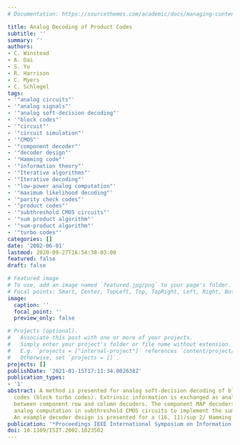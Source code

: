 ```yaml
---
# Documentation: https://sourcethemes.com/academic/docs/managing-content/

title: Analog Decoding of Product Codes
subtitle: ''
summary: ''
authors:
- C. Winstead
- A. Dai
- S. Yu
- R. Harrison
- C. Myers
- C. Schlegel
tags:
- '"analog circuits"'
- '"analog signals"'
- '"analog soft-decision decoding"'
- '"block codes"'
- '"circuit"'
- '"circuit simulation"'
- '"CMOS"'
- '"component decoder"'
- '"decoder design"'
- '"Hamming code"'
- '"information theory"'
- '"Iterative algorithms"'
- '"Iterative decoding"'
- '"low-power analog computation"'
- '"maximum likelihood decoding"'
- '"parity check codes"'
- '"product codes"'
- '"subthreshold CMOS circuits"'
- '"sum product algorithm"'
- '"sum-product algorithm"'
- '"turbo codes"'
categories: []
date: '2002-06-01'
lastmod: 2020-09-27T16:54:38-03:00
featured: false
draft: false

# Featured image
# To use, add an image named `featured.jpg/png` to your page's folder.
# Focal points: Smart, Center, TopLeft, Top, TopRight, Left, Right, BottomLeft, Bottom, BottomRight.
image:
  caption: ''
  focal_point: ''
  preview_only: false

# Projects (optional).
#   Associate this post with one or more of your projects.
#   Simply enter your project's folder or file name without extension.
#   E.g. `projects = ["internal-project"]` references `content/project/deep-learning/index.md`.
#   Otherwise, set `projects = []`.
projects: []
publishDate: '2021-01-15T17:11:34.002638Z'
publication_types:
- '1'
abstract: A method is presented for analog soft-decision decoding of block product
  codes (block turbo codes). Extrinsic information is exchanged as analog signals
  between component row and column decoders. The component MAP decoders use low-power
  analog computation in subthreshold CMOS circuits to implement the sum-product algorithm.
  An example decoder design is presented for a (16, 11)/sup 2/ Hamming code.
publication: '*Proceedings IEEE International Symposium on Information Theory,*'
doi: 10.1109/ISIT.2002.1023502
---
```

